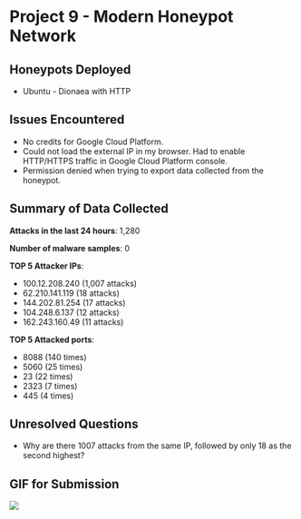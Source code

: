 # Project 9 - Modern Honeypot Network

## Honeypots Deployed

* Ubuntu - Dionaea with HTTP


## Issues Encountered

* No credits for Google Cloud Platform.
* Could not load the external IP in my browser. Had to enable HTTP/HTTPS traffic in Google Cloud Platform console.
* Permission denied when trying to export data collected from the honeypot.


## Summary of Data Collected

**Attacks in the last 24 hours**: 1,280

**Number of malware samples**: 0

**TOP 5 Attacker IPs**:
* 100.12.208.240 (1,007 attacks)
* 62.210.141.119 (18 attacks)
* 144.202.81.254 (17 attacks)
* 104.248.6.137 (12 attacks)
* 162.243.160.49 (11 attacks)

**TOP 5 Attacked ports**:
* 8088 (140 times)
* 5060 (25 times)
* 23 (22 times)
* 2323 (7 times)
* 445 (4 times)


## Unresolved Questions
* Why are there 1007 attacks from the same IP, followed by only 18 as the second highest?

## GIF for Submission
![](https://media.giphy.com/media/HtqFbL7el09oY/giphy.gif)
